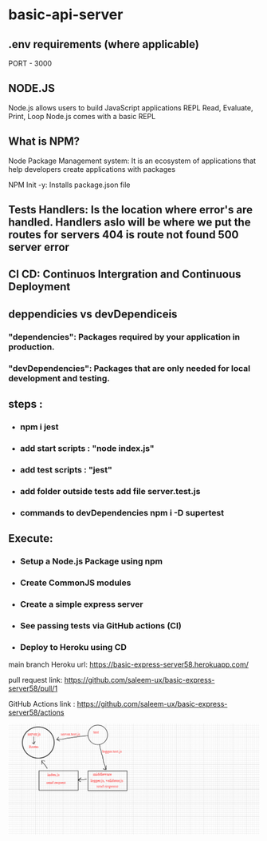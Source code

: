 # basic-api-server

## .env requirements (where applicable)
PORT - 3000

## NODE.JS

Node.js allows users to build JavaScript applications
REPL Read, Evaluate, Print, Loop
Node.js comes with a basic REPL

## What is NPM?

Node Package Management system: It is an ecosystem of applications that help developers create applications with packages

NPM Init -y: Installs package.json file

## Tests Handlers: Is the location where error's are handled. Handlers aslo will be where we put the routes for servers 404 is route not found 500 server error


## CI CD: Continuos Intergration and Continuous Deployment

## deppendicies vs devDependiceis
### "dependencies": Packages required by your application in production.
### "devDependencies": Packages that are only needed for local development and testing.


## steps :

* ### npm i jest

* ### add start scripts : "node index.js"

* ### add test scripts : "jest"

* ### add folder outside tests add file server.test.js

* ### commands to devDependencies npm i -D supertest

## Execute:

* ### Setup a Node.js Package using npm

* ### Create CommonJS modules

* ### Create a simple express server

* ### See passing tests via GitHub actions (CI)

* ### Deploy to Heroku using CD




main branch Heroku url: https://basic-express-server58.herokuapp.com/

pull request link: https://github.com/saleem-ux/basic-express-server58/pull/1

GitHub Actions link : https://github.com/saleem-ux/basic-express-server58/actions

![Lab03](img/lab03.jpg)
